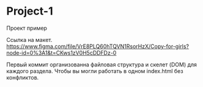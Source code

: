 # Project-1
Проект пример

Ссылка на макет.
https://www.figma.com/file/VrE8PLQ60hTQVN1RsorHzX/Copy-for-girls?node-id=0%3A1&t=CKws1zV0H5cDDFDz-0

Первый коммит организованна файловая структура и скелет (DOM) для каждого раздела. Чтобы вы могли работать в одном index.html без конфликтов.
